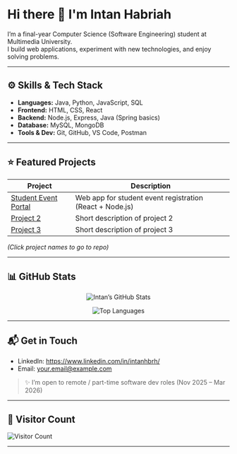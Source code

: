 # Hi there 👋 I'm Intan Habriah

I’m a final-year Computer Science (Software Engineering) student at Multimedia University.  
I build web applications, experiment with new technologies, and enjoy solving problems.

---

## ⚙️ Skills & Tech Stack

- **Languages:** Java, Python, JavaScript, SQL  
- **Frontend:** HTML, CSS, React  
- **Backend:** Node.js, Express, Java (Spring basics)  
- **Database:** MySQL, MongoDB  
- **Tools & Dev:** Git, GitHub, VS Code, Postman  

---

## ⭐ Featured Projects

| Project | Description |
|---|---|
| [Student Event Portal](https://github.com/intanhbrh/your-project-repo) | Web app for student event registration (React + Node.js) |
| [Project 2](https://github.com/intanhbrh/project2) | Short description of project 2 |
| [Project 3](https://github.com/intanhbrh/project3) | Short description of project 3 |

*(Click project names to go to repo)*

---

## 📊 GitHub Stats

<!-- GitHub Stats Card -->
<p align="center">
  <img src="https://github-readme-stats.vercel.app/api?username=intanhbrh&show_icons=true&theme=tokyonight" alt="Intan’s GitHub Stats" />
</p>

<!-- Most used languages -->
<p align="center">
  <img src="https://github-readme-stats.vercel.app/api/top-langs/?username=intanhbrh&theme=tokyonight&layout=compact" alt="Top Languages" />
</p>

---


## 📬 Get in Touch

- LinkedIn: https://www.linkedin.com/in/intanhbrh/  
- Email: your.email@example.com  

> ✨ I’m open to remote / part-time software dev roles (Nov 2025 – Mar 2026)
---

## 👀 Visitor Count

![Visitor Count](https://profile-counter.glitch.me/intanhbrh/count.svg)

--- 
